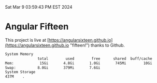 Sat Mar  9 03:59:43 PM EST 2024

# Angular Fifteen


This project is live at [https://angularsixteen.github.io](https://angularsixteen.github.io "fifteen!") thanks to Github.

```bash
System Memory
               total        used        free      shared  buff/cache   available
Mem:            15Gi       4.8Gi       1.0Gi       745Mi        10Gi        10Gi
Swap:          8.0Gi       379Mi       7.6Gi
System Storage
437M	.
```
